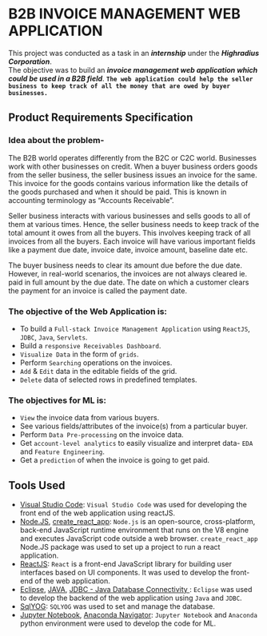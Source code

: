 # B2B INVOICE MANAGEMENT WEB APPLICATION
This project was conducted as a task in an ***internship*** under the ***Highradius Corporation***.  
The objective was to build an ***invoice management web application which could be used in a B2B field***. 
**`The web application could help the seller business to keep track of all the money that are owed by buyer businesses.`**

## Product Requirements Specification

### Idea about the problem-

The B2B world operates differently from the B2C or C2C world. 
Businesses work with other businesses on credit. 
When a buyer business orders goods from the seller business, 
the seller business issues an invoice for the same. 
This invoice for the goods contains various information like the details of the goods purchased and when it should be paid. 
This is known in accounting terminology as “Accounts Receivable”.  
  
Seller business interacts with various businesses and sells goods to all of them at various times. 
Hence, the seller business needs to keep track of the total amount it owes from all the buyers. 
This involves keeping track of all invoices from all the buyers. 
Each invoice will have various important fields like a payment due date, invoice date, invoice amount, baseline date etc.  
  
The buyer business needs to clear its amount due before the due date. 
However, in real-world scenarios, the invoices are not always cleared ie. paid in full amount by the due date. 
The date on which a customer clears the payment for an invoice is called the payment date.   
  
### The objective of the Web Application is: 
- To build a `Full-stack Invoice Management Application` using `ReactJS`, `JDBC`, `Java`, `Servlets`. 
- Build a `responsive Receivables Dashboard`.
- `Visualize Data` in the form of `grids`. 
- Perform `Searching` operations on the invoices. 
- `Add` & `Edit` data in the editable fields of the grid. 
- `Delete` data of selected rows in predefined templates. 


### The objectives for ML is:
- `View` the invoice data from various buyers. 
- See various fields/attributes of the invoice(s) from a particular buyer. 
- Perform `Data Pre-processing` on the invoice data. 
- Get `account-level analytics` to easily visualize and interpret data- `EDA` and 
`Feature Engineering`. 
- Get a `prediction` of when the invoice is going to get paid.


## Tools Used
- [Visual Studio Code](https://code.visualstudio.com/): `Visual Studio Code` was used for developing the front end of the web application using reactJS.  
- [Node.JS](https://nodejs.org/en/), [create_react_app](https://create-react-app.dev/): `Node.js` is an open-source, cross-platform, 
back-end JavaScript runtime environment 
that runs on the V8 engine and executes JavaScript code outside a web browser. 
`create_react_app` Node.JS package was used to set up a project to run a react application.  
- [ReactJS](https://reactjs.org/): `React` is a front-end JavaScript library for building user interfaces based on UI components. It was used to develop the front-end
of the web application.  
- [Eclipse](https://www.eclipse.org/), [JAVA](https://www.oracle.com/in/java/), [JDBC - Java Database Connectivity ](https://docs.oracle.com/javase/tutorial/jdbc/basics/index.html): `Eclipse` was used to develop the backend of the web application using `Java` and `JDBC`.
- [SqlYOG](https://webyog.com/product/sqlyog/): `SQLYOG` was used to set and manage the database.
- [Jupyter Notebook](https://jupyter.org/), [Anaconda Navigator](https://docs.anaconda.com/anaconda/navigator/index.html): 
`Jupyter Notebook` and `Anaconda` python environment were used to develop the code for ML.

